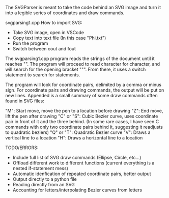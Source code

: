 The SVGParser is meant to take the code behind an SVG image and turn it into a legible series of coordinates and draw commands.

svgparsing1.cpp
How to import SVG:
- Take SVG image, open in VSCode
- Copy text into text file (In this case "Phi.txt")
- Run the program
- Switch between cout and fout

The svgparsing1.cpp program reads the strings of the document until it reaches "<path>". The program will proceed to read character for character, and will search for the opening bracket "\"". From there, it uses a switch statement to search for statements.

The program will look for coordinate pairs, delimited by a comma or minus sign. For coordinate pairs and drawing commands, the output will be put on new lines. Appended is a small summary of some draw commands often found in SVG files:

"M": Start move, move the pen to a location before drawing
"Z": End move, lift the pen after drawing
"C" or "S": Cubic Bezier curve, uses coordinate pair in front of it and the three behind. (In some rare cases, I have seen C commands with only two coordinate pairs behind it, suggesting it readjusts to quadratic beziers)
"Q" or "T": Quadratic Bezier curve
"V": Draws a vertical line to a location
"H": Draws a horizontal line to a location

TODO/ERRORS:
- Include full list of SVG draw commands (Ellipse, Circle, etc...)
- Offload different work to different functions (current everything is a nested if-statement mess)
- Automatic idenfication of repeated coordinate pairs, better output
- Output directly to a python file
- Reading directly from an SVG
- Accounting for letters/interpolating Bezier curves from letters